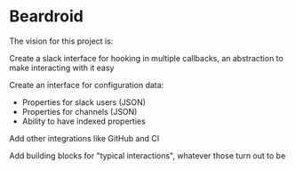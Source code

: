 # Beardroid

The vision for this project is:

Create a slack interface for hooking in multiple callbacks, an abstraction to
make interacting with it easy

Create an interface for configuration data:
- Properties for slack users (JSON)
- Properties for channels (JSON)
- Ability to have indexed properties

Add other integrations like GitHub and CI

Add building blocks for "typical interactions", whatever those turn out to be

